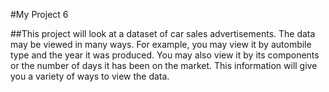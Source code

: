 #My Project 6

##This project will look at a dataset of car sales advertisements. The data may be viewed in many ways. For example, you may view it by autombile type and the year it was produced. You may also view it by its components or the number of days it has been on the market. This information will give you a variety of ways to view the data.
